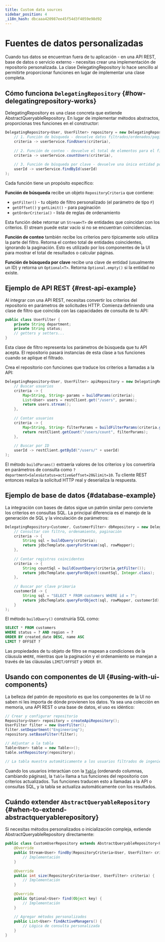 ```yaml
---
title: Custom data sources
sidebar_position: 4
_i18n_hash: dbcaaa420987ee45f54d3f4059e98d92
---
```

<!-- vale off -->
# Fuentes de datos personalizadas <DocChip chip='since' label='25.02' />
<!-- vale on -->

Cuando tus datos se encuentran fuera de tu aplicación - en una API REST, base de datos o servicio externo - necesitas crear una implementación de repositorio personalizada. La clase <JavadocLink type="data" location="com/webforj/data/repository/DelegatingRepository" code="true">DelegatingRepository</JavadocLink> lo hace sencillo al permitirte proporcionar funciones en lugar de implementar una clase completa.

## Cómo funciona `DelegatingRepository` {#how-delegatingrepository-works}

<JavadocLink type="data" location="com/webforj/data/repository/DelegatingRepository" code="true">DelegatingRepository</JavadocLink> es una clase concreta que extiende <JavadocLink type="data" location="com/webforj/data/repository/AbstractQueryableRepository" code="true">AbstractQueryableRepository</JavadocLink>. En lugar de implementar métodos abstractos, proporcionas tres funciones en el constructor:

```java
DelegatingRepository<User, UserFilter> repository = new DelegatingRepository<>(
    // 1. Función de búsqueda - devuelve datos filtrados/ordenados/paginados
    criteria -> userService.findUsers(criteria),
    
    // 2. Función de conteo - devuelve el total de elementos para el filtro
    criteria -> userService.countUsers(criteria),
    
    // 3. Función de búsqueda por clave - devuelve una única entidad por ID
    userId -> userService.findById(userId)
);
```

Cada función tiene un propósito específico:

**Función de búsqueda** recibe un objeto `RepositoryCriteria` que contiene:
- `getFilter()` - tu objeto de filtro personalizado (el parámetro de tipo `F`)
- `getOffset()` y `getLimit()` - para paginación
- `getOrderCriteria()` - lista de reglas de ordenamiento

Esta función debe retornar un `Stream<T>` de entidades que coincidan con los criterios. El stream puede estar vacío si no se encuentran coincidencias.

**Función de conteo** también recibe los criterios pero típicamente solo utiliza la parte del filtro. Retorna el conteo total de entidades coincidentes, ignorando la paginación. Esto es utilizado por los componentes de la UI para mostrar el total de resultados o calcular páginas.

**Función de búsqueda por clave** recibe una clave de entidad (usualmente un ID) y retorna un `Optional<T>`. Retorna `Optional.empty()` si la entidad no existe.

## Ejemplo de API REST {#rest-api-example}

Al integrar con una API REST, necesitas convertir los criterios del repositorio en parámetros de solicitudes HTTP. Comienza definiendo una clase de filtro que coincida con las capacidades de consulta de tu API:

```java
public class UserFilter {
    private String department;
    private String status;
    // getters y setters...
}
```

Esta clase de filtro representa los parámetros de búsqueda que tu API acepta. El repositorio pasará instancias de esta clase a tus funciones cuando se aplique el filtrado.

Crea el repositorio con funciones que traduce los criterios a llamadas a la API:

```java
DelegatingRepository<User, UserFilter> apiRepository = new DelegatingRepository<>(
    // Buscar usuarios
    criteria -> {
        Map<String, String> params = buildParams(criteria);
        List<User> users = restClient.get("/users", params);
        return users.stream();
    },
    
    // Contar usuarios
    criteria -> {
        Map<String, String> filterParams = buildFilterParams(criteria.getFilter());
        return restClient.getCount("/users/count", filterParams);
    },
    
    // Buscar por ID
    userId -> restClient.getById("/users/" + userId)
);
```

El método `buildParams()` extraería valores de los criterios y los convertiría en parámetros de consulta como `?department=Sales&status=active&offset=20&limit=10`. Tu cliente REST entonces realiza la solicitud HTTP real y deserializa la respuesta.

## Ejemplo de base de datos {#database-example}

La integración con bases de datos sigue un patrón similar pero convierte los criterios en consultas SQL. La principal diferencia es el manejo de la generación de SQL y la vinculación de parámetros:

```java
DelegatingRepository<Customer, CustomerFilter> dbRepository = new DelegatingRepository<>(
    // Consultar con filtro, ordenamiento, paginación
    criteria -> {
        String sql = buildQuery(criteria);
        return jdbcTemplate.queryForStream(sql, rowMapper);
    },
    
    // Contar registros coincidentes
    criteria -> {
        String countSql = buildCountQuery(criteria.getFilter());
        return jdbcTemplate.queryForObject(countSql, Integer.class);
    },
    
    // Buscar por clave primaria
    customerId -> {
        String sql = "SELECT * FROM customers WHERE id = ?";
        return jdbcTemplate.queryForObject(sql, rowMapper, customerId);
    }
);
```

El método `buildQuery()` construiría SQL como:
```sql
SELECT * FROM customers 
WHERE status = ? AND region = ?
ORDER BY created_date DESC, name ASC
LIMIT ? OFFSET ?
```

Las propiedades de tu objeto de filtro se mapean a condiciones de la cláusula `WHERE`, mientras que la paginación y el ordenamiento se manejan a través de las cláusulas `LIMIT/OFFSET` y `ORDER BY`.

## Usando con componentes de UI {#using-with-ui-components}

La belleza del patrón de repositorio es que los componentes de la UI no saben ni les importa de dónde provienen los datos. Ya sea una colección en memoria, una API REST o una base de datos, el uso es idéntico:

```java
// Crear y configurar repositorio
Repository<User> repository = createApiRepository();
UserFilter filter = new UserFilter();
filter.setDepartment("Engineering");
repository.setBaseFilter(filter);

// Adjuntar a la tabla
Table<User> table = new Table<>();
table.setRepository(repository);

// La tabla muestra automáticamente a los usuarios filtrados de ingeniería
```

Cuando los usuarios interactúan con la [`Table`](../../components/table/overview) (ordenando columnas, cambiando páginas), la `Table` llama a tus funciones del repositorio con criterios actualizados. Tus funciones traducen esto a llamadas a la API o consultas SQL, y la tabla se actualiza automáticamente con los resultados.

## Cuándo extender `AbstractQueryableRepository` {#when-to-extend-abstractqueryablerepository}

Si necesitas métodos personalizados o inicialización compleja, extiende <JavadocLink type="data" location="com/webforj/data/repository/AbstractQueryableRepository" code="true">AbstractQueryableRepository</JavadocLink> directamente:

```java
public class CustomUserRepository extends AbstractQueryableRepository<User, UserFilter> {
    @Override
    public Stream<User> findBy(RepositoryCriteria<User, UserFilter> criteria) {
        // Implementación
    }
    
    @Override
    public int size(RepositoryCriteria<User, UserFilter> criteria) {
        // Implementación
    }
    
    @Override
    public Optional<User> find(Object key) {
        // Implementación
    }
    
    // Agregar métodos personalizados
    public List<User> findActiveManagers() {
        // Lógica de consulta personalizada
    }
}
```
